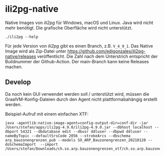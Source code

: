 # ili2pg-native

Native Images von _ili2pg_ für Windows, macOS und Linux. Java wird nicht mehr benötigt. Die grafische Oberfläche wird nicht unterstützt.

```
./ili2pg --help
```

Für jede Version von _ili2pg_ gibt es einen Branch, z.B. `V_4_9_1`. Das Native Image wird als Zip-Datei unter https://github.com/edigonzales/ili2pg-native/releases veröffentlicht. Die Zahl nach dem Unterstrich entspricht der Buildnummer der Github-Action. Der main-Branch kann keine Releases machen.


## Develop

Da noch kein GUI verwendet werden soll / unterstützt wird, müssen die GraalVM-Konfig-Dateien durch den Agent nicht plattformabahängig erstellt werden. 

Beispiel-Aufruf mit einem einfachen XTF:
```
java -agentlib:native-image-agent=config-output-dir=conf-dir -jar /Users/stefan/apps/ili2pg-4.9.0/ili2pg-4.9.0.jar --dbhost localhost --dbport 54321 --dbdatabase edit --dbusr ddluser --dbpwd ddluser --nameByTopic --defaultSrsCode 2056 --strokeArcs --dbschema arp_bauzonengrenzen_pub --models SO_ARP_Bauzonengrenzen_20210120 --doSchemaImport  --import /Users/stefan/Downloads/ch.so.arp.bauzonengrenzen_xtf/ch.so.arp.bauzonengrenzen.xtf
```
